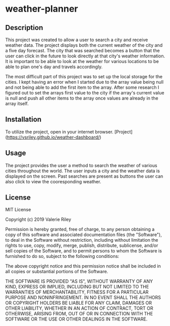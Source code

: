 # weather-planner

## Description 

This project was created to allow a user to search a city and receive weather data. The project displays both the current weather of the city and a five day forecast.
The city that was searched becomes a button that the user can click in the future to look directly at that city's weather information. It is important to be able to look at the weather for various locations to be able to plan one's day and travels accordingly.  

The most difficult part of this project was to set up the local storage for the cities.  I kept having an error when I started due to the array value being null and not being able to add the first item to the array.
After some research I figured out to set the arrays first value to the city if the array's current value is null and push all other items to the array once values are already in the array itself.


## Installation

To utilize the project, open in your internet browser.
[Project] (https://vsriley.github.io/weather-dashboard/)

## Usage 

The project provides the user a method to search the weather of various cities throughout the world.  The user inputs a city and the weather data is displayed on the screen.
Past searches are present as buttons the user can also click to view the cooresponding weather.


## License

MIT License

Copyright (c) 2019 Valerie Riley

Permission is hereby granted, free of charge, to any person obtaining a copy
of this software and associated documentation files (the "Software"), to deal
in the Software without restriction, including without limitation the rights
to use, copy, modify, merge, publish, distribute, sublicense, and/or sell
copies of the Software, and to permit persons to whom the Software is
furnished to do so, subject to the following conditions:

The above copyright notice and this permission notice shall be included in all
copies or substantial portions of the Software.

THE SOFTWARE IS PROVIDED "AS IS", WITHOUT WARRANTY OF ANY KIND, EXPRESS OR
IMPLIED, INCLUDING BUT NOT LIMITED TO THE WARRANTIES OF MERCHANTABILITY,
FITNESS FOR A PARTICULAR PURPOSE AND NONINFRINGEMENT. IN NO EVENT SHALL THE
AUTHORS OR COPYRIGHT HOLDERS BE LIABLE FOR ANY CLAIM, DAMAGES OR OTHER
LIABILITY, WHETHER IN AN ACTION OF CONTRACT, TORT OR OTHERWISE, ARISING FROM,
OUT OF OR IN CONNECTION WITH THE SOFTWARE OR THE USE OR OTHER DEALINGS IN THE
SOFTWARE.
